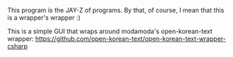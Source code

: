 This program is the JAY-Z of programs. By that, of course, I mean that this is a wrapper's wrapper :)

This is a simple GUI that wraps around modamoda's open-korean-text wrapper:
https://github.com/open-korean-text/open-korean-text-wrapper-csharp
